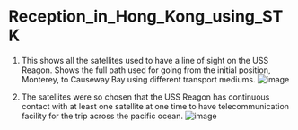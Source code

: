 # Reception_in_Hong_Kong_using_STK
1. This shows all the satellites used to have a line of sight on the USS Reagon. Shows the full path used for going from the initial position, Monterey, to Causeway Bay using different transport mediums.
![image](https://user-images.githubusercontent.com/70947233/167424652-b037cd7b-c7da-43d3-85c9-72a884ecbba4.png)

2. The satellites were so chosen that the USS Reagon has continuous contact with at least one satellite at one time to have telecommunication facility for the trip across the pacific ocean.
![image](https://user-images.githubusercontent.com/70947233/167428421-1d42a7bc-3a1b-49a4-862d-e7f1e1d1242f.png)
